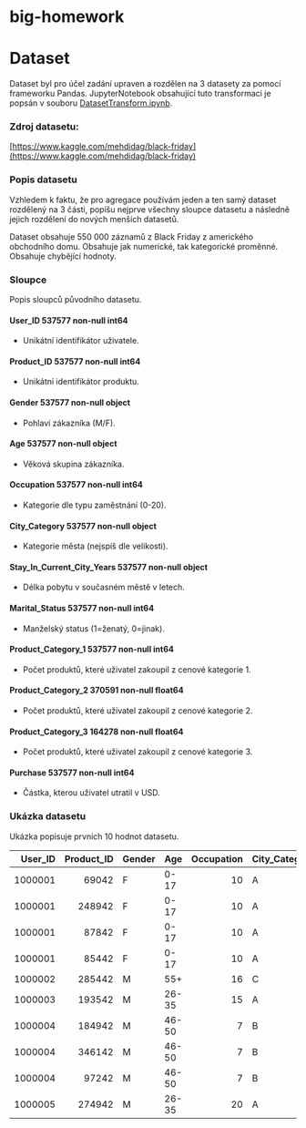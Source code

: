 # big-homework


# Dataset
Dataset byl pro účel zadání upraven a rozdělen na 3 datasety za pomocí frameworku Pandas. JupyterNotebook obsahující tuto transformaci je popsán v souboru [DatasetTransform.ipynb](DatasetTransform.ipynb).

### Zdroj datasetu:
[https://www.kaggle.com/mehdidag/black-friday](https://www.kaggle.com/mehdidag/black-friday)

### Popis datasetu
Vzhledem k faktu, že pro agregace používám jeden a ten samý dataset rozdělený na 3 části, popíšu nejprve všechny sloupce datasetu a následně jejich rozdělení do nových menších datasetů.

Dataset obsahuje 550 000 záznamů z Black Friday z amerického obchodního domu. Obsahuje jak numerické, tak kategorické proměnné. Obsahuje chybějící hodnoty.

### Sloupce
Popis sloupců původního datasetu.

#### User_ID                       537577 non-null int64
- Unikátní identifikátor uživatele.

#### Product_ID                    537577 non-null int64
- Unikátní identifikátor produktu.

#### Gender                        537577 non-null object
- Pohlaví zákazníka (M/F).

#### Age                           537577 non-null object
- Věková skupina zákazníka.

#### Occupation                    537577 non-null int64
- Kategorie dle typu zaměstnání (0-20).

#### City_Category                 537577 non-null object
- Kategorie města (nejspíš dle velikosti).

#### Stay_In_Current_City_Years    537577 non-null object
- Délka pobytu v současném městě v letech.

#### Marital_Status                537577 non-null int64
- Manželský status (1=ženatý, 0=jinak).

#### Product_Category_1            537577 non-null int64
- Počet produktů, které uživatel zakoupil z cenové kategorie 1.

#### Product_Category_2            370591 non-null float64
- Počet produktů, které uživatel zakoupil z cenové kategorie 2.

#### Product_Category_3            164278 non-null float64
- Počet produktů, které uživatel zakoupil z cenové kategorie 3.

#### Purchase                      537577 non-null int64
- Částka, kterou uživatel utratil v USD.

### Ukázka datasetu
Ukázka popisuje prvních 10 hodnot datasetu.

|   User_ID |   Product_ID | Gender   | Age   |   Occupation | City_Category   | Stay_In_Current_City_Years   |   Marital_Status |   Product_Category_1 |   Product_Category_2 |   Product_Category_3 |   Purchase |
|----------:|-------------:|:---------|:------|-------------:|:----------------|:-----------------------------|-----------------:|---------------------:|---------------------:|---------------------:|-----------:|
|   1000001 |        69042 | F        | 0-17  |           10 | A               | 2                            |                0 |                    3 |                  nan |                  nan |       8370 |
|   1000001 |       248942 | F        | 0-17  |           10 | A               | 2                            |                0 |                    1 |                    6 |                   14 |      15200 |
|   1000001 |        87842 | F        | 0-17  |           10 | A               | 2                            |                0 |                   12 |                  nan |                  nan |       1422 |
|   1000001 |        85442 | F        | 0-17  |           10 | A               | 2                            |                0 |                   12 |                   14 |                  nan |       1057 |
|   1000002 |       285442 | M        | 55+   |           16 | C               | 4+                           |                0 |                    8 |                  nan |                  nan |       7969 |
|   1000003 |       193542 | M        | 26-35 |           15 | A               | 3                            |                0 |                    1 |                    2 |                  nan |      15227 |
|   1000004 |       184942 | M        | 46-50 |            7 | B               | 2                            |                1 |                    1 |                    8 |                   17 |      19215 |
|   1000004 |       346142 | M        | 46-50 |            7 | B               | 2                            |                1 |                    1 |                   15 |                  nan |      15854 |
|   1000004 |        97242 | M        | 46-50 |            7 | B               | 2                            |                1 |                    1 |                   16 |                  nan |      15686 |
|   1000005 |       274942 | M        | 26-35 |           20 | A               | 1                            |                1 |                    8 |                  nan |                  nan |       7871 |